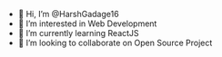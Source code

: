 - 👋 Hi, I’m @HarshGadage16
- 👀 I’m interested in Web Development
- 🌱 I’m currently learning ReactJS
- 💞️ I’m looking to collaborate on Open Source Project

<!---
HarshGadage16/HarshGadage16 is a ✨ special ✨ repository because its `README.md` (this file) appears on your GitHub profile.
You can click the Preview link to take a look at your changes.
--->
